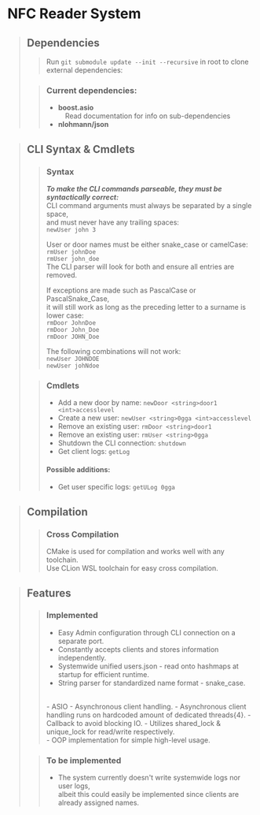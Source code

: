 # **NFC Reader System**<br>

> ## **Dependencies**<br>
>
>> Run `git submodule update --init --recursive` in root to clone external dependencies:
>
>
>> ### **Current dependencies:**
>>
>>- **boost.asio**  
>>  Read documentation for info on sub-dependencies  
>>- **nlohmann/json**

> ## **CLI Syntax & Cmdlets**<br>
>
>> ### **Syntax**<br>
>>
>>_**To make the CLI commands parseable, they must be syntactically correct:**_  
>> CLI command arguments must always be separated by a single space,  
>> and must never have any trailing spaces:  
>> `newUser john 3`
>>
>>User or door names must be either snake_case or camelCase:  
>> `rmUser johnDoe`  
>> `rmUser john_doe`  
>> The CLI parser will look for both and ensure all entries are removed.
>>
>>If exceptions are made such as PascalCase or PascalSnake_Case,  
>> it will still work as long as the preceding letter to a surname is lower case:  
>> `rmDoor JohnDoe`  
>> `rmDoor John_Doe`  
>> `rmDoor JOHN_Doe`
>>
>>The following combinations will not work:  
>> `newUser JOHNDOE`  
>> `newUser johNdoe`
>
>> ### **Cmdlets**<br>
>>
>>- Add a new door by name: `newDoor <string>door1 <int>accesslevel`
>>- Create a new user: `newUser <string>0gga <int>accesslevel`
>>- Remove an existing user: `rmDoor <string>door1`
>>- Remove an existing user: `rmUser <string>0gga`
>>- Shutdown the CLI connection: `shutdown`
>>- Get client logs: `getLog`
>>
>>
>>#### **Possible additions:**
>>
>>- Get user specific logs: `getULog 0gga`

> ## **Compilation**<br>
>> ### **Cross Compilation**<br>
>>CMake is used for compilation and works well with any toolchain.  
> > Use CLion WSL toolchain for easy cross compilation.

> ## **Features**<br>
>> ### **Implemented**<br>
>>- Easy Admin configuration through CLI connection on a separate port.
>>- Constantly accepts clients and stores information independently.
>>- Systemwide unified users.json - read onto hashmaps at startup for efficient runtime.
>>- String parser for standardized name format - snake_case.  
>> <br>
>>- ASIO - Asynchronous client handling.
>>- Asynchronous client handling runs on hardcoded amount of dedicated threads{4}.
>>- Callback to avoid blocking IO.
>>- Utilizes shared_lock & unique_lock for read/write respectively.
>> <br>
>>- OOP implementation for simple high-level usage.
>
>> ### **To be implemented**<br>
>>- The system currently doesn't write systemwide logs nor user logs,<br>
    albeit this could easily be implemented since clients are already assigned names.